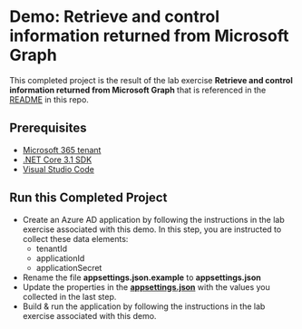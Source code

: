 # Demo: Retrieve and control information returned from Microsoft Graph

This completed project is the result of the lab exercise **Retrieve and control information returned from Microsoft Graph** that is referenced in the [README](../../README.md) in this repo.

## Prerequisites

- [Microsoft 365 tenant](https://developer.microsoft.com/office/dev-program?ocid=MSlearn)
- [.NET Core 3.1 SDK](https://dotnet.microsoft.com/download)
- [Visual Studio Code](https://code.visualstudio.com/)

## Run this Completed Project

- Create an Azure AD application by following the instructions in the lab exercise associated with this demo. In this step, you are instructed to collect these data elements:
  - tenantId
  - applicationId
  - applicationSecret
- Rename the file **appsettings.json.example** to **appsettings.json**
- Update the properties in the **[appsettings.json](./appsettings.json)** with the values you collected in the last step.
- Build & run the application by following the instructions in the lab exercise associated with this demo.

